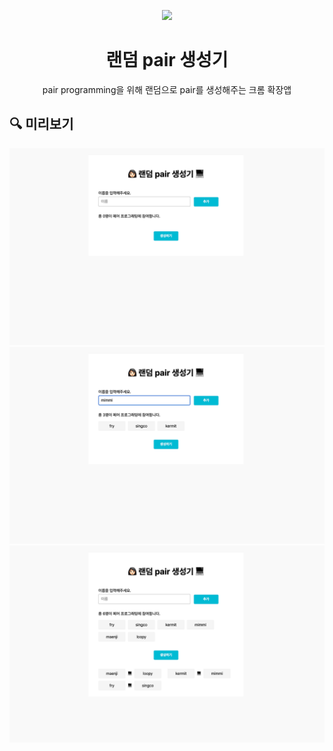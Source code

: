 <p align="middle" >
  <img width="200px;" src="./img/icon128.png"/>
</p>
<h1 align="middle">랜덤 pair 생성기</h1>
<p align="middle">pair programming을 위해 랜덤으로 pair를 생성해주는 크롬 확장앱</p>

## 🔍 미리보기

![1](./chrome/img/%EC%BA%A1%EC%B3%901.png)
![2](./chrome/img/%EC%BA%A1%EC%B3%902.png)
![3](./chrome/img/%EC%BA%A1%EC%B3%903.png)
